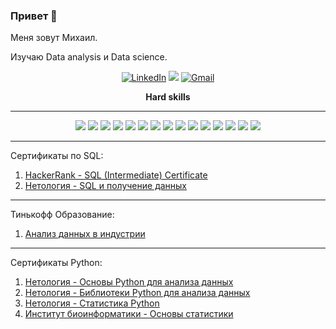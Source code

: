 <a id='top'></a>
### Привет 👋
Меня зовут Михаил.


Изучаю Data analysis и Data science.

<p align='center'>
  <a href="https://www.linkedin.com/in/михаил-летуновский-74a056275/" target="_blank"><img src="https://img.shields.io/badge/LinkedIn-0077B5?style=for-the-badge&logo=linkedin&logoColor=white" alt="LinkedIn"></a>
  <a href="https://t.me/letun1987" target="_blank"><img src="https://img.shields.io/badge/Telegram-2CA5E0?style=for-the-badge&logo=telegram&logoColor=white"></a>
  <a href="https://mail.google.com/mail/?authuser=0" target="_blank"><img src="https://img.shields.io/badge/Gmail-D14836?style=for-the-badge&logo=gmail&logoColor=white" alt="Gmail"></a>
  </p>


<p align="center"><b>Hard skills</b>
  
__________________________________________________________________________________________________________________________
<p align="center">
  
  <img src="https://img.shields.io/badge/python-3670A0?style=for-the-badge&logo=python&logoColor=ffdd54" />
  <img src="https://img.shields.io/badge/postgres-%23316192.svg?style=for-the-badge&logo=postgresql&logoColor=white" />
  <img src="https://img.shields.io/badge/Plotly-%233F4F75.svg?style=for-the-badge&logo=plotly&logoColor=white" />
  <img src="https://img.shields.io/badge/SciPy-%230C55A5.svg?style=for-the-badge&logo=scipy&logoColor=%white" />
  <img src="https://img.shields.io/badge/numpy-%23013243.svg?style=for-the-badge&logo=numpy&logoColor=white" />
  <img src="https://img.shields.io/badge/sqlite-%2307405e.svg?style=for-the-badge&logo=sqlite&logoColor=white" />
   <img src="https://img.shields.io/badge/pandas-%23150458.svg?style=for-the-badge&logo=pandas&logoColor=white" />
    <img src="https://img.shields.io/badge/mysql-%2300f.svg?style=for-the-badge&logo=mysql&logoColor=white" />
  
   <img src="https://img.shields.io/badge/scikit--learn-%23F7931E.svg?style=for-the-badge&logo=scikit-learn&logoColor=white" />
  
  <img src="https://img.shields.io/badge/Tableau-E97627?style=for-the-badge&logo=Tableau&logoColor=white" />
   
  
  <img src="https://img.shields.io/badge/github-%23121011.svg?style=for-the-badge&logo=github&logoColor=white" />
  <img src="https://img.shields.io/badge/gitlab-%23181717.svg?style=for-the-badge&logo=gitlab&logoColor=white" />
  <img src="https://img.shields.io/badge/MongoDB-4EA94B?style=for-the-badge&logo=mongodb&logoColor=white" />
  <img src="https://img.shields.io/badge/Apache%20Hadoop-66CCFF?style=for-the-badge&logo=apachehadoop&logoColor=black" />
  <img src="https://img.shields.io/badge/Apache%20Spark-FDEE21?style=for-the-badge&logo=apachespark&logoColor=black" />
</p>

__________________________________________________________________________________________________________________________
Сертификаты по SQL:
1. [HackerRank - SQL (Intermediate) Certificate](https://www.hackerrank.com/certificates/ba4bdfdaf120)
2. [Нетология - SQL и получение данных](https://github.com/letun1987/Certificates/blob/e3f62b756ee0a576cfdb656a86d6988b8029f7da/certificate%20SQL%20Netology.pdf) 
__________________________________________________________________________________________________________________________
Тинькофф Образование:
1. [Анализ данных в индустрии](https://github.com/letun1987/Certificates/blob/b4bafce4efb0fa32ed385fa9324f8f1db9054fa3/Diploma.pdf)
__________________________________________________________________________________________________________________________
Сертификаты Python:
1. [Нетология - Основы Python для анализа данных](https://netology.ru/backend/api/user/programs/24201/pdf_certificate)
2. [Нетология - Библиотеки Python для анализа данных](https://netology.ru/backend/api/user/programs/24213/pdf_certificate)
3. [Нетология - Статистика Python](https://netology.ru/backend/api/user/programs/29129/pdf_certificate)
4. [Институт биоинформатики - Основы статистики](https://stepik.org/cert/2074317)


<!--
**letun1987/letun1987** is a ✨ _special_ ✨ repository because its `README.md` (this file) appears on your GitHub profile.
Here are some ideas to get you started:

- 🔭 I’m currently working on ...
- 🌱 I’m currently learning ...
- 👯 I’m looking to collaborate on ...
- 🤔 I’m looking for help with ...
- 💬 Ask me about ...
- 📫 How to reach me: ...
- 😄 Pronouns: ...
- ⚡ Fun fact: ...
-->
